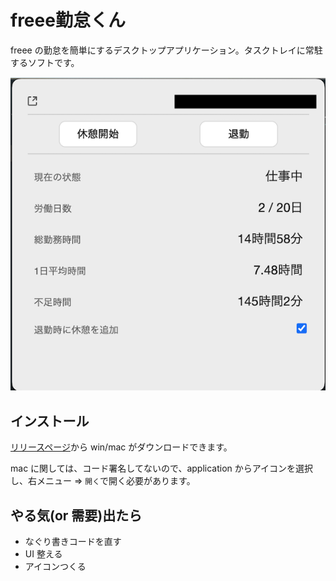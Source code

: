 # freee勤怠くん

freee の勤怠を簡単にするデスクトップアプリケーション。タスクトレイに常駐するソフトです。

![](./media/screen.png)

## インストール

[リリースページ](https://github.com/hiroppy/freee-kintai-kun/releases)から win/mac がダウンロードできます。

mac に関しては、コード署名してないので、application からアイコンを選択し、右メニュー => `開く`で開く必要があります。

## やる気(or 需要)出たら

- なぐり書きコードを直す
- UI 整える
- アイコンつくる
